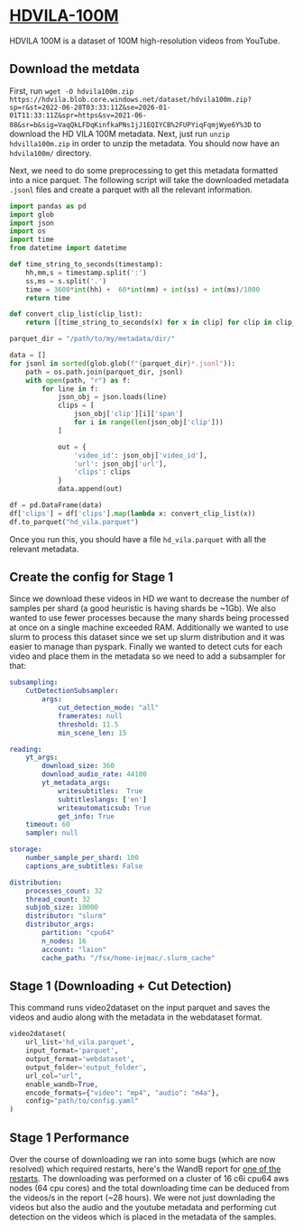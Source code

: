 # [HDVILA-100M](https://github.com/microsoft/XPretrain/tree/main/hd-vila-100m)
HDVILA 100M is a dataset of 100M high-resolution videos from YouTube.

## Download the metdata
First, run `wget -O hdvila100m.zip https://hdvila.blob.core.windows.net/dataset/hdvila100m.zip?sp=r&st=2022-06-28T03:33:11Z&se=2026-01-01T11:33:11Z&spr=https&sv=2021-06-08&sr=b&sig=VaqQkLFDqKinfkaPNs1jJ1EQIYCB%2FUPYiqFqmjWye6Y%3D` to download the HD VILA 100M metadata. Next, just run `unzip hdvilla100m.zip` in order to unzip the metadata. You should now have an `hdvila100m/` directory.

Next, we need to do some preprocessing to get this metadata formatted into a nice parquet. The following script will take the downloaded metadata `.jsonl` files and create a parquet with all the relevant information.

```python
import pandas as pd
import glob
import json
import os
import time
from datetime import datetime

def time_string_to_seconds(timestamp):
    hh,mm,s = timestamp.split(':')
    ss,ms = s.split('.')
    time = 3600*int(hh) +  60*int(mm) + int(ss) + int(ms)/1000
    return time

def convert_clip_list(clip_list):
    return [[time_string_to_seconds(x) for x in clip] for clip in clip_list]

parquet_dir = "/path/to/my/metadata/dir/"

data = []
for jsonl in sorted(glob.glob(f"{parquet_dir}*.jsonl")):
    path = os.path.join(parquet_dir, jsonl)
    with open(path, "r") as f:
        for line in f:
            json_obj = json.loads(line)
            clips = [
                json_obj['clip'][i]['span']
                for i in range(len(json_obj['clip']))
            ]

            out = {
                'video_id': json_obj['video_id'],
                'url': json_obj['url'],
                'clips': clips
            }
            data.append(out)

df = pd.DataFrame(data)
df['clips'] = df['clips'].map(lambda x: convert_clip_list(x))
df.to_parquet("hd_vila.parquet")
```

Once you run this, you should have a file `hd_vila.parquet` with all the relevant metadata.

## Create the config for Stage 1

Since we download these videos in HD we want to decrease the number of samples per shard (a good heuristic is having shards be ~1Gb). We also wanted to use fewer processes because the many shards being processed at once on a single machine exceeded RAM. Additionally we wanted to use slurm to process this dataset since we set up slurm distribution and it was easier to manage than pyspark. Finally we wanted to detect cuts for each video and place them in the metadata so we need to add a subsampler for that:

```yaml
subsampling:
    CutDetectionSubsampler:
        args:
            cut_detection_mode: "all"
            framerates: null
            threshold: 11.5
            min_scene_len: 15

reading:
    yt_args:
        download_size: 360
        download_audio_rate: 44100
        yt_metadata_args:
            writesubtitles:  True
            subtitleslangs: ['en']
            writeautomaticsub: True
            get_info: True
    timeout: 60
    sampler: null

storage:
    number_sample_per_shard: 100
    captions_are_subtitles: False

distribution:
    processes_count: 32
    thread_count: 32
    subjob_size: 10000
    distributor: "slurm"
    distributor_args:
        partition: "cpu64"
        n_nodes: 16
        account: "laion"
        cache_path: "/fsx/home-iejmac/.slurm_cache"
```

## Stage 1 (Downloading + Cut Detection)

This command runs video2dataset on the input parquet and saves the videos and audio along with the metadata in the webdataset format.

```python
video2dataset(
    url_list='hd_vila.parquet',
    input_format='parquet',
    output_format='webdataset',
    output_folder='output_folder',
    url_col="url",
    enable_wandb=True,
    encode_formats={"video": "mp4", "audio": "m4a"},
    config="path/to/config.yaml"
)
```

## Stage 1 Performance

Over the course of downloading we ran into some bugs (which are now resolved) which required restarts, here's the WandB report for [one of the restarts](https://api.wandb.ai/links/iejmac/nn9hcaol). The downloading was performed on a cluster of 16 c6i cpu64 aws nodes (64 cpu cores) and the total downloading time can be deduced from the videos/s in the report (~28 hours). We were not just downlading the videos but also the audio and the youtube metadata and performing cut detection on the videos which is placed in the metadata of the samples.
